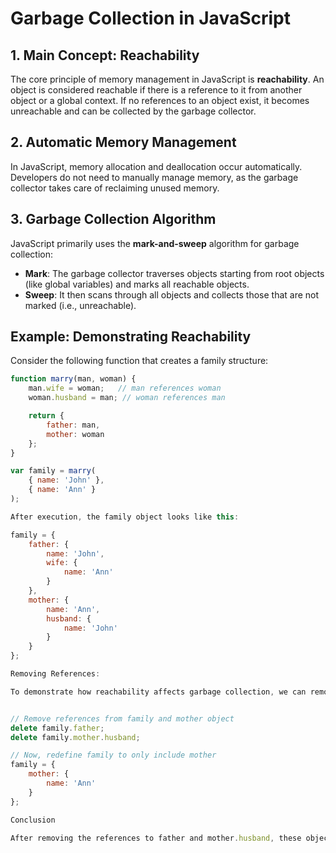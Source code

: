 # Garbage Collection in JavaScript

## 1. Main Concept: Reachability
The core principle of memory management in JavaScript is **reachability**. An object is considered reachable if there is a reference to it from another object or a global context. If no references to an object exist, it becomes unreachable and can be collected by the garbage collector.

## 2. Automatic Memory Management
In JavaScript, memory allocation and deallocation occur automatically. Developers do not need to manually manage memory, as the garbage collector takes care of reclaiming unused memory.

## 3. Garbage Collection Algorithm
JavaScript primarily uses the **mark-and-sweep** algorithm for garbage collection:
- **Mark**: The garbage collector traverses objects starting from root objects (like global variables) and marks all reachable objects.
- **Sweep**: It then scans through all objects and collects those that are not marked (i.e., unreachable).

## Example: Demonstrating Reachability

Consider the following function that creates a family structure:

```javascript
function marry(man, woman) {
    man.wife = woman;   // man references woman
    woman.husband = man; // woman references man

    return {
        father: man,
        mother: woman
    };
}

var family = marry(
    { name: 'John' }, 
    { name: 'Ann' }
);

After execution, the family object looks like this:

family = {
    father: {
        name: 'John',
        wife: {
            name: 'Ann'
        }
    },
    mother: {
        name: 'Ann',
        husband: {
            name: 'John'
        }
    }
};

Removing References:

To demonstrate how reachability affects garbage collection, we can remove references to the father and husband:


// Remove references from family and mother object
delete family.father;
delete family.mother.husband;

// Now, redefine family to only include mother
family = {
    mother: {
        name: 'Ann'
    }
};

Conclusion

After removing the references to father and mother.husband, these objects are now unreachable. As a result, they become eligible for garbage collection.<br> The garbage collector will eventually reclaim the memory used by these unreachable objects, keeping the memory usage efficient.
